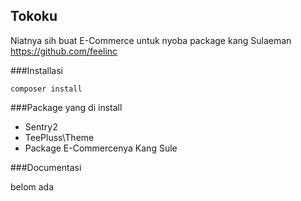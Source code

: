 ## Tokoku 


Niatnya sih buat E-Commerce untuk nyoba package kang Sulaeman https://github.com/feelinc


###Installasi


	composer install 

###Package yang di install

- Sentry2
- TeePluss\Theme
- Package E-Commercenya Kang Sule

###Documentasi

belom ada


